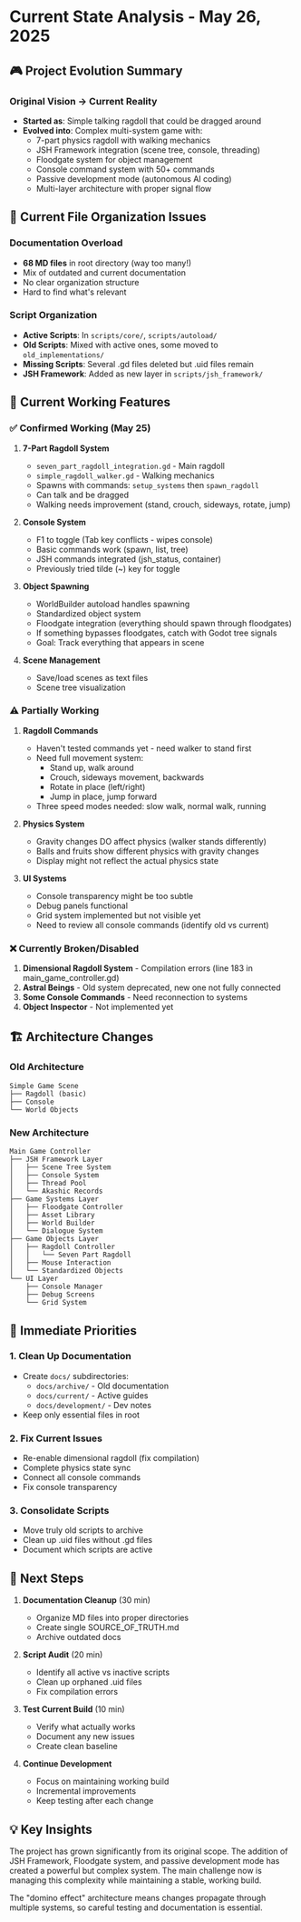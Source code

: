 # Current State Analysis - May 26, 2025

## 🎮 Project Evolution Summary

### Original Vision → Current Reality
- **Started as**: Simple talking ragdoll that could be dragged around
- **Evolved into**: Complex multi-system game with:
  - 7-part physics ragdoll with walking mechanics
  - JSH Framework integration (scene tree, console, threading)
  - Floodgate system for object management
  - Console command system with 50+ commands
  - Passive development mode (autonomous AI coding)
  - Multi-layer architecture with proper signal flow

## 📁 Current File Organization Issues

### Documentation Overload
- **68 MD files** in root directory (way too many!)
- Mix of outdated and current documentation
- No clear organization structure
- Hard to find what's relevant

### Script Organization
- **Active Scripts**: In `scripts/core/`, `scripts/autoload/`
- **Old Scripts**: Mixed with active ones, some moved to `old_implementations/`
- **Missing Scripts**: Several .gd files deleted but .uid files remain
- **JSH Framework**: Added as new layer in `scripts/jsh_framework/`

## 🔧 Current Working Features

### ✅ Confirmed Working (May 25)
1. **7-Part Ragdoll System**
   - `seven_part_ragdoll_integration.gd` - Main ragdoll
   - `simple_ragdoll_walker.gd` - Walking mechanics
   - Spawns with commands: `setup_systems` then `spawn_ragdoll`
   - Can talk and be dragged
   - Walking needs improvement (stand, crouch, sideways, rotate, jump)

2. **Console System**
   - F1 to toggle (Tab key conflicts - wipes console)
   - Basic commands work (spawn, list, tree)
   - JSH commands integrated (jsh_status, container)
   - Previously tried tilde (~) key for toggle

3. **Object Spawning**
   - WorldBuilder autoload handles spawning
   - Standardized object system
   - Floodgate integration (everything should spawn through floodgates)
   - If something bypasses floodgates, catch with Godot tree signals
   - Goal: Track everything that appears in scene

4. **Scene Management**
   - Save/load scenes as text files
   - Scene tree visualization

### ⚠️ Partially Working
1. **Ragdoll Commands**
   - Haven't tested commands yet - need walker to stand first
   - Need full movement system:
     * Stand up, walk around
     * Crouch, sideways movement, backwards
     * Rotate in place (left/right)
     * Jump in place, jump forward
   - Three speed modes needed: slow walk, normal walk, running

2. **Physics System**
   - Gravity changes DO affect physics (walker stands differently)
   - Balls and fruits show different physics with gravity changes
   - Display might not reflect the actual physics state

3. **UI Systems**
   - Console transparency might be too subtle
   - Debug panels functional
   - Grid system implemented but not visible yet
   - Need to review all console commands (identify old vs current)

### ❌ Currently Broken/Disabled
1. **Dimensional Ragdoll System** - Compilation errors (line 183 in main_game_controller.gd)
2. **Astral Beings** - Old system deprecated, new one not fully connected
3. **Some Console Commands** - Need reconnection to systems
4. **Object Inspector** - Not implemented yet

## 🏗️ Architecture Changes

### Old Architecture
```
Simple Game Scene
├── Ragdoll (basic)
├── Console
└── World Objects
```

### New Architecture
```
Main Game Controller
├── JSH Framework Layer
│   ├── Scene Tree System
│   ├── Console System
│   ├── Thread Pool
│   └── Akashic Records
├── Game Systems Layer
│   ├── Floodgate Controller
│   ├── Asset Library
│   ├── World Builder
│   └── Dialogue System
├── Game Objects Layer
│   ├── Ragdoll Controller
│   │   └── Seven Part Ragdoll
│   ├── Mouse Interaction
│   └── Standardized Objects
└── UI Layer
    ├── Console Manager
    ├── Debug Screens
    └── Grid System
```

## 🎯 Immediate Priorities

### 1. Clean Up Documentation
- Create `docs/` subdirectories:
  - `docs/archive/` - Old documentation
  - `docs/current/` - Active guides
  - `docs/development/` - Dev notes
- Keep only essential files in root

### 2. Fix Current Issues
- Re-enable dimensional ragdoll (fix compilation)
- Complete physics state sync
- Connect all console commands
- Fix console transparency

### 3. Consolidate Scripts
- Move truly old scripts to archive
- Clean up .uid files without .gd files
- Document which scripts are active

## 🚀 Next Steps

1. **Documentation Cleanup** (30 min)
   - Organize MD files into proper directories
   - Create single SOURCE_OF_TRUTH.md
   - Archive outdated docs

2. **Script Audit** (20 min)
   - Identify all active vs inactive scripts
   - Clean up orphaned .uid files
   - Fix compilation errors

3. **Test Current Build** (10 min)
   - Verify what actually works
   - Document any new issues
   - Create clean baseline

4. **Continue Development**
   - Focus on maintaining working build
   - Incremental improvements
   - Keep testing after each change

## 💡 Key Insights

The project has grown significantly from its original scope. The addition of JSH Framework, Floodgate system, and passive development mode has created a powerful but complex system. The main challenge now is managing this complexity while maintaining a stable, working build.

The "domino effect" architecture means changes propagate through multiple systems, so careful testing and documentation is essential.